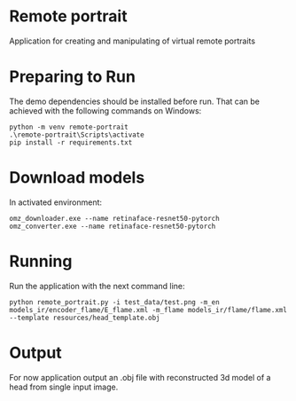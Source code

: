 # Remote portrait

Application for creating and manipulating of virtual remote portraits

# Preparing to Run
The demo dependencies should be installed before run. That can be achieved with the following commands on Windows:

```
python -m venv remote-portrait
.\remote-portrait\Scripts\activate
pip install -r requirements.txt
```

# Download models

In activated environment:

```
omz_downloader.exe --name retinaface-resnet50-pytorch
omz_converter.exe --name retinaface-resnet50-pytorch
```

# Running

Run the application with the next command line:

```
python remote_portrait.py -i test_data/test.png -m_en models_ir/encoder_flame/E_flame.xml -m_flame models_ir/flame/flame.xml --template resources/head_template.obj
```

# Output
For now application output an .obj file with reconstructed 3d model of a head from single input image.